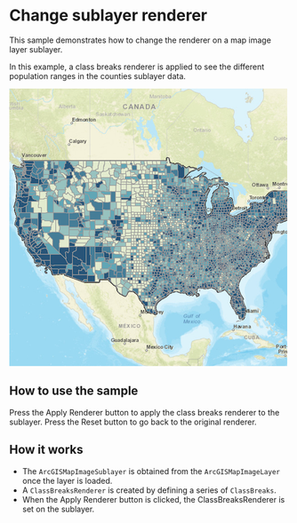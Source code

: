 # Change sublayer renderer

This sample demonstrates how to change the renderer on a map image layer
sublayer.

In this example, a class breaks renderer is applied to see the different
population ranges in the counties sublayer data.

![](screenshot.png)

## How to use the sample

Press the Apply Renderer button to apply the class breaks renderer to
the sublayer. Press the Reset button to go back to the original
renderer.

## How it works

  - The `ArcGISMapImageSublayer` is obtained from the
    `ArcGISMapImageLayer` once the layer is loaded.
  - A `ClassBreaksRenderer` is created by defining a series of
    `ClassBreaks`.
  - When the Apply Renderer button is clicked, the ClassBreaksRenderer
    is set on the sublayer.

